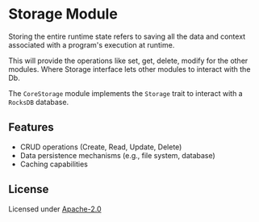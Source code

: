 # Storage Module

Storing the entire runtime state refers to saving all the data and context associated with a program's execution at runtime.

This will provide the operations like set, get, delete, modify for the other modules. Where Storage interface lets other modules to interact with the Db.

The `CoreStorage` module implements the `Storage` trait to interact with a `RocksDB` database.

## Features

- CRUD operations (Create, Read, Update, Delete)
- Data persistence mechanisms (e.g., file system, database)
- Caching capabilities

## License

Licensed under [Apache-2.0](https://github.com/HugoByte/aurras-documentation/tree/f07f6727f0cb01cccf04f15ec446e2d310ca1cb9/components/event-feed/substrate-event-feed/LICENSE/README.md)
